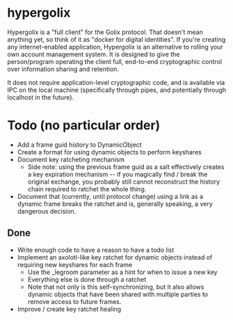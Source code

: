 # hypergolix

Hypergolix is a "full client" for the Golix protocol. That doesn't mean anything yet, so think of it as "docker for digital identities". If you're creating any internet-enabled application, Hypergolix is an alternative to rolling your own account management system. It is designed to give the person/program operating the client full, end-to-end cryptographic control over information sharing and retention.

It does not require application-level cryptographic code, and is available via IPC on the local machine (specifically through pipes, and potentially through localhost in the future).

# Todo (no particular order)

+ Add a frame guid history to DynamicObject
+ Create a format for using dynamic objects to perform keyshares
+ Document key ratcheting mechanism
    + Side note: using the previous frame guid as a salt effectively creates a key expiration mechanism -- if you magically find / break the original exchange, you probably still cannot reconstruct the history chain required to ratchet the whole thing.
+ Document that (currently, until protocol change) using a link as a dynamic frame breaks the ratchet and is, generally speaking, a very dangerous decision.

## Done

+ Write enough code to have a reason to have a todo list
+ Implement an axolotl-like key ratchet for dynamic objects instead of requiring new keyshares for each frame
    + Use the _legroom parameter as a hint for when to issue a new key
    + Everything else is done through a ratchet
    + Note that not only is this self-synchronizing, but it also allows dynamic objects that have been shared with multiple parties to remove access to future frames.
+ Improve / create key ratchet healing